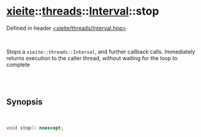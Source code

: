 # [xieite](../../xieite.md)::[threads](../../threads.md)::[Interval](../Interval.md)::stop
Defined in header [<xieite/threads/Interval.hpp>](../../../include/xieite/threads/Interval.hpp)

<br/>

Stops a `xieite::threads::Interval`, and further callback calls. Immediately returns execution to the caller thread, without waiting for the loop to complete

<br/><br/>

## Synopsis

<br/>

```cpp
void stop() noexcept;
```
